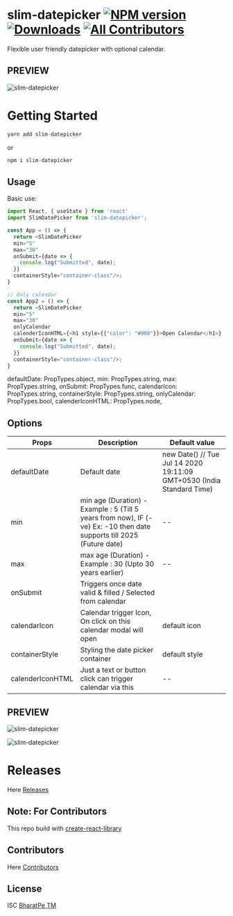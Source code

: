 # slim-datepicker [![NPM version](https://img.shields.io/npm/v/slim-datepicker.svg)](https://www.npmjs.com/package/slim-datepicker) [![Downloads](http://img.shields.io/npm/dm/slim-datepicker.svg)](https://npmjs.org/package/slim-datepicker) [![All Contributors](https://img.shields.io/badge/all_contributors-2-orange.svg?style=flat-square)](#contributors-)
Flexible user friendly datepicker with optional calendar.

## PREVIEW
![slim-datepicker](https://raw.githubusercontent.com/bharatpe/slim-datepicker/master/logo.png)



# Getting Started

```javascript
yarn add slim-datepicker
```

or

```javascript
npm i slim-datepicker
```


## Usage
Basic use:
```javascript
import React, { useState } from 'react'
import SlimDatePicker from 'slim-datepicker';

const App = () => {
  return <SlimDatePicker
  min="5"
  max="30"
  onSubmit={date => {
    console.log("Submitted", date);
  }}
  containerStyle="container-class"/>;
}

// Only calendar
const App2 = () => {
  return <SlimDatePicker
  min="5"
  max="30"
  onlyCalendar
  calenderIconHTML={<h1 style={{"color": "#000"}}>Open Calendar</h1>}
  onSubmit={date => {
    console.log("Submitted", date);
  }}
  containerStyle="container-class"/>;
}

```

  defaultDate: PropTypes.object,
  min: PropTypes.string,
  max: PropTypes.string,
  onSubmit: PropTypes.func,
  calendarIcon: PropTypes.string,
  containerStyle: PropTypes.string,
  onlyCalendar: PropTypes.bool,
  calenderIconHTML: PropTypes.node,

## Options
|  Props                | Description                                                      | Default value
|-----------------------|------------------------------------------------------------------|-------------------------------|
|defaultDate            | Default date                                                     | new Date() // Tue Jul 14 2020 19:11:09 GMT+0530 (India Standard Time)
|min                    | min age (Duration) - Example : 5 (Till 5 years from now), IF (-ve) Ex: -10 then date supports till 2025 (Future date)   | --
|max                    | max age (Duration) - Example : 30 (Upto 30 years earlier)        | --
|onSubmit               | Triggers once date valid & filled / Selected from calendar       | 
|calendarIcon           | Calendar trigger Icon, On click on this calendar modal will open | default icon
|containerStyle         | Styling the date picker container                                | default style
|calenderIconHTML       | Just a text or button click can trigger calendar via this        | --


## PREVIEW
![slim-datepicker](https://raw.githubusercontent.com/bharatpe/slim-datepicker/master/demo/demo.png)


![slim-datepicker](https://raw.githubusercontent.com/bharatpe/slim-datepicker/master/demo/demo-1.png)


# Releases
Here [Releases](https://github.com/bharatpe/slim-datepicker/blob/master/releases.md)

    
## Note: For Contributors
This repo build with [create-react-library](https://github.com/transitive-bullshit/create-react-library)


## Contributors
Here [Contributors](https://github.com/bharatpe/slim-datepicker/graphs/contributors)


## License
ISC [BharatPe TM](https://engineering.bharatpe.com/)
